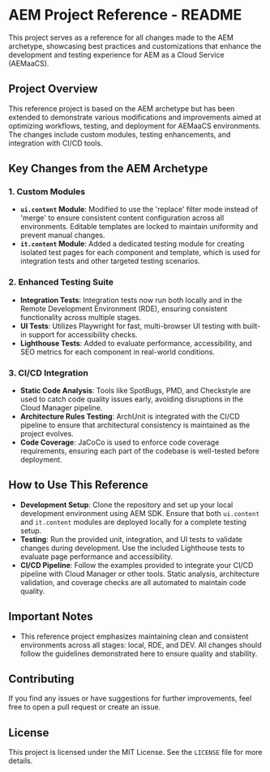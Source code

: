 # AEM Project Reference - README

This project serves as a reference for all changes made to the AEM archetype, showcasing best practices and customizations that enhance the development and testing experience for AEM as a Cloud Service (AEMaaCS).

## Project Overview

This reference project is based on the AEM archetype but has been extended to demonstrate various modifications and improvements aimed at optimizing workflows, testing, and deployment for AEMaaCS environments. The changes include custom modules, testing enhancements, and integration with CI/CD tools.

## Key Changes from the AEM Archetype

### 1. Custom Modules
- **`ui.content` Module**: Modified to use the 'replace' filter mode instead of 'merge' to ensure consistent content configuration across all environments. Editable templates are locked to maintain uniformity and prevent manual changes.
- **`it.content` Module**: Added a dedicated testing module for creating isolated test pages for each component and template, which is used for integration tests and other targeted testing scenarios.

### 2. Enhanced Testing Suite
- **Integration Tests**: Integration tests now run both locally and in the Remote Development Environment (RDE), ensuring consistent functionality across multiple stages.
- **UI Tests**: Utilizes Playwright for fast, multi-browser UI testing with built-in support for accessibility checks.
- **Lighthouse Tests**: Added to evaluate performance, accessibility, and SEO metrics for each component in real-world conditions.

### 3. CI/CD Integration
- **Static Code Analysis**: Tools like SpotBugs, PMD, and Checkstyle are used to catch code quality issues early, avoiding disruptions in the Cloud Manager pipeline.
- **Architecture Rules Testing**: ArchUnit is integrated with the CI/CD pipeline to ensure that architectural consistency is maintained as the project evolves.
- **Code Coverage**: JaCoCo is used to enforce code coverage requirements, ensuring each part of the codebase is well-tested before deployment.

## How to Use This Reference
- **Development Setup**: Clone the repository and set up your local development environment using AEM SDK. Ensure that both `ui.content` and `it.content` modules are deployed locally for a complete testing setup.
- **Testing**: Run the provided unit, integration, and UI tests to validate changes during development. Use the included Lighthouse tests to evaluate page performance and accessibility.
- **CI/CD Pipeline**: Follow the examples provided to integrate your CI/CD pipeline with Cloud Manager or other tools. Static analysis, architecture validation, and coverage checks are all automated to maintain code quality.

## Important Notes
- This reference project emphasizes maintaining clean and consistent environments across all stages: local, RDE, and DEV. All changes should follow the guidelines demonstrated here to ensure quality and stability.

## Contributing
If you find any issues or have suggestions for further improvements, feel free to open a pull request or create an issue.

## License
This project is licensed under the MIT License. See the `LICENSE` file for more details.

